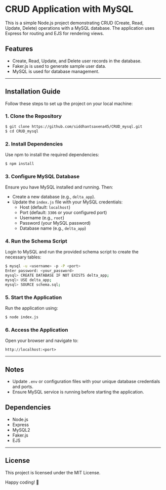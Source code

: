 # CRUD Application with MySQL

This is a simple Node.js project demonstrating CRUD (Create, Read, Update, Delete) operations with a MySQL database. The application uses Express for routing and EJS for rendering views.

## Features
- Create, Read, Update, and Delete user records in the database.
- Faker.js is used to generate sample user data.
- MySQL is used for database management.

---

## Installation Guide

Follow these steps to set up the project on your local machine:

### 1. Clone the Repository
```bash
$ git clone https://github.com/siddhantsaxena45/CRUD_mysql.git
$ cd CRUD_mysql
```

### 2. Install Dependencies
Use npm to install the required dependencies:
```bash
$ npm install
```

### 3. Configure MySQL Database
Ensure you have MySQL installed and running. Then:
- Create a new database (e.g., `delta_app`).
- Update the `index.js` file with your MySQL credentials:
  - Host (default: `localhost`)
  - Port (default: `3306` or your configured port)
  - Username (e.g., `root`)
  - Password (your MySQL password)
  - Database name (e.g., `delta_app`)

### 4. Run the Schema Script
Login to MySQL and run the provided schema script to create the necessary tables:
```bash
$ mysql -u <username> -p -P <port>
Enter password: <your_password>
mysql> CREATE DATABASE IF NOT EXISTS delta_app;
mysql> USE delta_app;
mysql> SOURCE schema.sql;
```

### 5. Start the Application
Run the application using:
```bash
$ node index.js
```

### 6. Access the Application
Open your browser and navigate to:
```
http://localhost:<port>
```

---

## Notes
- Update `.env` or configuration files with your unique database credentials and ports.
- Ensure MySQL service is running before starting the application.

## Dependencies
- Node.js
- Express
- MySQL2
- Faker.js
- EJS

---

## License
This project is licensed under the MIT License.

Happy coding! 🚀
